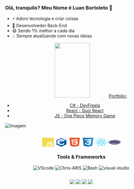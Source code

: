 ### Olá, tranquilo? Meu Nome é Luan Bortoleto 👋

- ⚡ Adoro tecnologia e criar coisas
- 🔭 Desenvolvedor Back-End
- 😄 Sendo 1% melhor a cada dia
- 💡 Sempre atualizando com novas ideias

<div align="center">
  <a href="https://github.com/Luan400">
  <img height="180em" width="48%" src="https://github-readme-stats.vercel.app/api?username=luan400&show_icons=true&theme=gotham/>

</div>


    <!-- Portfolio -->
## Portfolio:
- [C# - DevFreela](https://github.com/luan400/API-DevFreela)
- [React - Quiz React](https://github.com/luan400/Quiz-React)
- [JS - One Piece Memory Game](https://github.com/VariableBee/AWS_Athena_Queries)


<p align="left">
  <img align="center" src="https://github.com/luan400/luan400/assets/77739311/4e9f41af-6b57-49a7-b15a-74322e96b4d7" alt="Imagem">
</p>



  <div align="center" style="display: inline_block"><br>
  <img align="center" alt="Luan-Js" height="30" width="40" src="https://raw.githubusercontent.com/devicons/devicon/master/icons/javascript/javascript-plain.svg">
  <img align="center" alt="Luan-C#" height="30" width="40" src="https://raw.githubusercontent.com/devicons/devicon/master/icons/c/c-original.svg">
    <img align="center" alt="Luan-CSS" height="30" width="40" src="https://raw.githubusercontent.com/devicons/devicon/master/icons/html5/html5-original.svg">
 <img align="center" alt="Luan-CSS" height="30" width="40" src="https://raw.githubusercontent.com/devicons/devicon/master/icons/css3/css3-original.svg">
 <img align="center" alt="Luan-CSS" height="30" width="40" src="https://raw.githubusercontent.com/devicons/devicon/master/icons/react/react-original.svg">
 <img align="center" alt="Luan-CSS" height="30" width="40" src="https://raw.githubusercontent.com/devicons/devicon/master/icons/php/php-original.svg">
</div>


  <div style="flex-basis: 48%;">
    <h3>Tools & Frameworks</h3>
    <img align="center" alt="VScode" height="30" width="40" src="https://cdn.jsdelivr.net/gh/devicons/devicon/icons/dotnetcore/dotnetcore-original.svg">
   <i class="devicon-amazonwebservices-plain-wordmark colored"></i>
    <img align="center" alt="Chris-AWS" height="30" width="40" src="https://cdn.jsdelivr.net/gh/devicons/devicon/icons/git/git-original.svg">
    <img align="center" alt="Bash" height="30" width="40" src="https://cdn.jsdelivr.net/gh/devicons/devicon/icons/bash/bash-original.svg">
    <img align="center" alt="visual-studio" height="30" width="40" src="https://cdn.jsdelivr.net/gh/devicons/devicon/icons/visualstudio/visualstudio-original.svg">
  </div>

  
  ##
  
  <div align="center">
  <a href="https://www.instagram.com/luanbortoleto/?hl=pt" target="_blank"><img src="https://img.shields.io/badge/-Instagram-%23E4405F?style=for-the-badge&logo=instagram&logoColor=white" target="_blank"></a>
 	<a href="https://www.twitch.tv/shockkzin" target="_blank"><img src="https://img.shields.io/badge/Twitch-9146FF?style=for-the-badge&logo=twitch&logoColor=white" target="_blank"></a>
  <a href = "mailto:bortoletoluan18@gmail.com"><img src="https://img.shields.io/badge/-Gmail-%23333?style=for-the-badge&logo=gmail&logoColor=white" target="_blank"></a>
  <a href="https://www.linkedin.com/in/luan-bortoleto-590490234/" target="_blank"><img src="https://img.shields.io/badge/-LinkedIn-%230077B5?style=for-the-badge&logo=linkedin&logoColor=white" target="_blank"></a> 
  </div>

